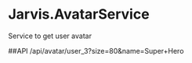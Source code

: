 # Jarvis.AvatarService

Service to get user avatar


##API
/api/avatar/user_3?size=80&name=Super+Hero